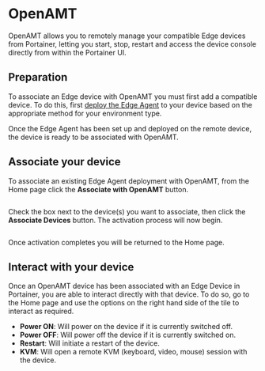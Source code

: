 # OpenAMT

OpenAMT allows you to remotely manage your compatible Edge devices from Portainer, letting you start, stop, restart and access the device console directly from within the Portainer UI.

## Preparation

To associate an Edge device with OpenAMT you must first add a compatible device. To do this, first [deploy the Edge Agent](../../admin/environments/add/) to your device based on the appropriate method for your environment type.

Once the Edge Agent has been set up and deployed on the remote device, the device is ready to be associated with OpenAMT.

## Associate your device

To associate an existing Edge Agent deployment with OpenAMT, from the Home page click the **Associate with OpenAMT** button.&#x20;

<figure><img src="..//assets/2.18-home-openamt-associate-button.png" alt=""><figcaption></figcaption></figure>

Check the box next to the device(s) you want to associate, then click the **Associate Devices** button. The activation process will now begin.

<figure><img src="..//assets/2.18-home-openamt-associate-dialog.png" alt=""><figcaption></figcaption></figure>

Once activation completes you will be returned to the Home page.&#x20;

## Interact with your device

Once an OpenAMT device has been associated with an Edge Device in Portainer, you are able to interact directly with that device. To do so, go to the Home page and use the options on the right hand side of the tile to interact as required.

* **Power ON**: Will power on the device if it is currently switched off.
* **Power OFF**: Will power off the device if it is currently switched on.
* **Restart**: Will initiate a restart of the device.
* **KVM**: Will open a remote KVM (keyboard, video, mouse) session with the device.
